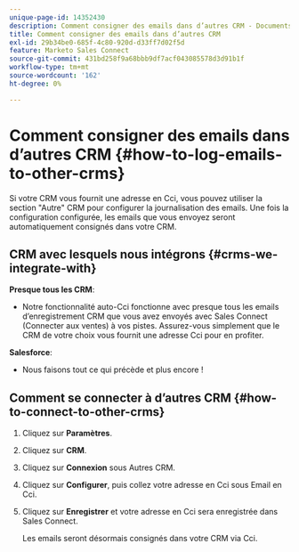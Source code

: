 ```yaml
---
unique-page-id: 14352430
description: Comment consigner des emails dans d’autres CRM - Documents Marketo - Documentation du produit
title: Comment consigner des emails dans d’autres CRM
exl-id: 29b34be0-685f-4c80-920d-d33ff7d02f5d
feature: Marketo Sales Connect
source-git-commit: 431bd258f9a68bbb9df7acf043085578d3d91b1f
workflow-type: tm+mt
source-wordcount: '162'
ht-degree: 0%

---
```


# Comment consigner des emails dans d’autres CRM {#how-to-log-emails-to-other-crms}

Si votre CRM vous fournit une adresse en Cci, vous pouvez utiliser la section &quot;Autre&quot; CRM pour configurer la journalisation des emails. Une fois la configuration configurée, les emails que vous envoyez seront automatiquement consignés dans votre CRM.

## CRM avec lesquels nous intégrons {#crms-we-integrate-with}

**Presque tous les CRM**:

* Notre fonctionnalité auto-Cci fonctionne avec presque tous les emails d’enregistrement CRM que vous avez envoyés avec Sales Connect (Connecter aux ventes) à vos pistes. Assurez-vous simplement que le CRM de votre choix vous fournit une adresse Cci pour en profiter.

**Salesforce**:

* Nous faisons tout ce qui précède et plus encore !

## Comment se connecter à d’autres CRM {#how-to-connect-to-other-crms}

1. Cliquez sur **Paramètres**.
1. Cliquez sur **CRM**.
1. Cliquez sur **Connexion** sous Autres CRM.
1. Cliquez sur **Configurer**, puis collez votre adresse en Cci sous Email en Cci.
1. Cliquez sur **Enregistrer** et votre adresse en Cci sera enregistrée dans Sales Connect.

   Les emails seront désormais consignés dans votre CRM via Cci.
